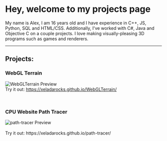 # Hey, welcome to my projects page
My name is Alex, I am 16 years old and I have experience in C++, JS, Python, SQL and HTML/CSS. Additionally, I've worked with C#, Java and Objective C on a couple projects. I love making visually-pleasing 3D programs such as games and renderers.

---

## Projects:
### WebGL Terrain
![WebGLTerrain Preview](https://github.com/Xeladarocks/xeladarocks.github.io/blob/master/imgs/WebGLTerrainEx1.png?raw=true)
<br>
Try it out: https://xeladarocks.github.io/WebGLTerrain/

<br>

### CPU Website Path Tracer
<div id="img-wrap">
	<img alt="path-tracer Preview" src="https://github.com/Xeladarocks/xeladarocks.github.io/blob/master/imgs/path-tracerEx1.png?raw=true">
</div>
<br>
Try it out: https://xeladarocks.github.io/path-tracer/
